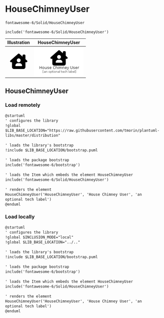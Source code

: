 # HouseChimneyUser


```text
fontawesome-6/Solid/HouseChimneyUser
```

```text
include('fontawesome-6/Solid/HouseChimneyUser')
```



| Illustration | HouseChimneyUser |
| :---: | :---: |
| ![illustration for Illustration](../../fontawesome-6/Solid/HouseChimneyUser.png) | ![illustration for HouseChimneyUser](../../fontawesome-6/Solid/HouseChimneyUser.Local.png) |




## HouseChimneyUser

### Load remotely
```plantuml
@startuml
' configures the library
!global $LIB_BASE_LOCATION="https://raw.githubusercontent.com/tmorin/plantuml-libs/master/distribution"

' loads the library's bootstrap
!include $LIB_BASE_LOCATION/bootstrap.puml

' loads the package bootstrap
include('fontawesome-6/bootstrap')

' loads the Item which embeds the element HouseChimneyUser
include('fontawesome-6/Solid/HouseChimneyUser')

' renders the element
HouseChimneyUser('HouseChimneyUser', 'House Chimney User', 'an optional tech label')
@enduml
```

### Load locally
```plantuml
@startuml
' configures the library
!global $INCLUSION_MODE="local"
!global $LIB_BASE_LOCATION="../.."

' loads the library's bootstrap
!include $LIB_BASE_LOCATION/bootstrap.puml

' loads the package bootstrap
include('fontawesome-6/bootstrap')

' loads the Item which embeds the element HouseChimneyUser
include('fontawesome-6/Solid/HouseChimneyUser')

' renders the element
HouseChimneyUser('HouseChimneyUser', 'House Chimney User', 'an optional tech label')
@enduml
```

